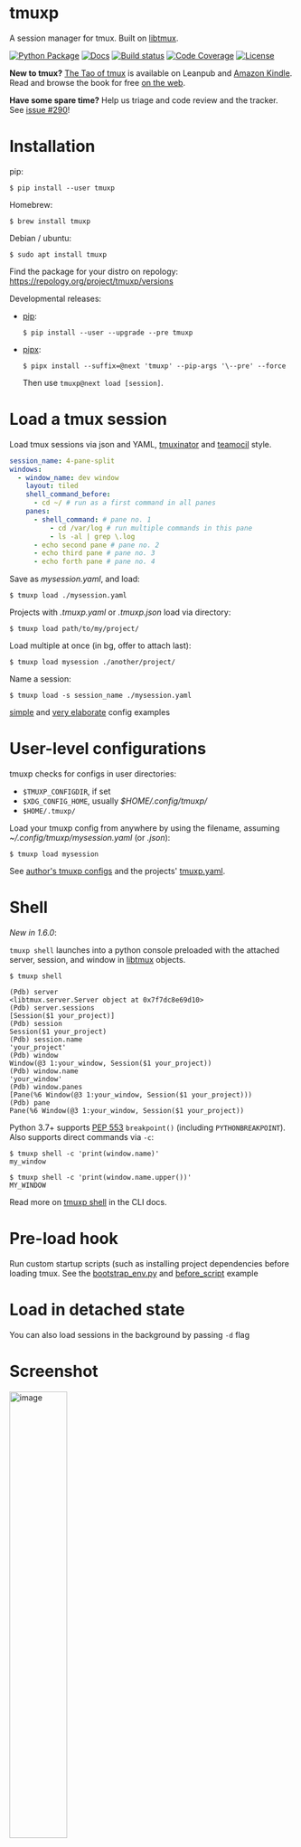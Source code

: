 # tmuxp

A session manager for tmux. Built on [libtmux](https://github.com/tmux-python/libtmux).

[![Python Package](https://img.shields.io/pypi/v/tmuxp.svg)](https://pypi.org/project/tmuxp/)
[![Docs](https://github.com/tmux-python/tmuxp/workflows/Publish%20Docs/badge.svg)](https://tmuxp.git-pull.com/)
[![Build status](https://github.com/tmux-python/tmuxp/workflows/tests/badge.svg)](https://github.com/tmux-python/tmuxp/actions?query=workflow%3A%22tests%22)
[![Code Coverage](https://codecov.io/gh/tmux-python/tmuxp/branch/master/graph/badge.svg)](https://codecov.io/gh/tmux-python/tmuxp)
[![License](https://img.shields.io/github/license/tmux-python/tmuxp.svg)](https://github.com/tmux-python/tmuxp/blob/master/LICENSE)

**New to tmux?** [The Tao of tmux](https://leanpub.com/the-tao-of-tmux)
is available on Leanpub and [Amazon Kindle](http://amzn.to/2gPfRhC).
Read and browse the book for free [on the
web](https://leanpub.com/the-tao-of-tmux/read).

**Have some spare time?** Help us triage and code review and the tracker. See [issue
#290](https://github.com/tmux-python/tmuxp/discussions/290)!

# Installation

pip:

```console
$ pip install --user tmuxp
```

Homebrew:

```console
$ brew install tmuxp
```

Debian / ubuntu:

```console
$ sudo apt install tmuxp
```

Find the package for your distro on repology: <https://repology.org/project/tmuxp/versions>

Developmental releases:

- [pip](https://pip.pypa.io/en/stable/):

  ```console
  $ pip install --user --upgrade --pre tmuxp
  ```

- [pipx](https://pypa.github.io/pipx/docs/):

  ```console
  $ pipx install --suffix=@next 'tmuxp' --pip-args '\--pre' --force
  ```

  Then use `tmuxp@next load [session]`.

# Load a tmux session

Load tmux sessions via json and YAML,
[tmuxinator](https://github.com/aziz/tmuxinator) and
[teamocil](https://github.com/remiprev/teamocil) style.

```yaml
session_name: 4-pane-split
windows:
  - window_name: dev window
    layout: tiled
    shell_command_before:
      - cd ~/ # run as a first command in all panes
    panes:
      - shell_command: # pane no. 1
          - cd /var/log # run multiple commands in this pane
          - ls -al | grep \.log
      - echo second pane # pane no. 2
      - echo third pane # pane no. 3
      - echo forth pane # pane no. 4
```

Save as _mysession.yaml_, and load:

```console
$ tmuxp load ./mysession.yaml
```

Projects with _.tmuxp.yaml_ or _.tmuxp.json_ load via directory:

```console
$ tmuxp load path/to/my/project/
```

Load multiple at once (in bg, offer to attach last):

```console
$ tmuxp load mysession ./another/project/
```

Name a session:

```console
$ tmuxp load -s session_name ./mysession.yaml
```

[simple](http://tmuxp.git-pull.com/examples.html#short-hand-inline) and
[very
elaborate](http://tmuxp.git-pull.com/examples.html#super-advanced-dev-environment)
config examples

# User-level configurations

tmuxp checks for configs in user directories:

- `$TMUXP_CONFIGDIR`, if set
- `$XDG_CONFIG_HOME`, usually _$HOME/.config/tmuxp/_
- `$HOME/.tmuxp/`

Load your tmuxp config from anywhere by using the filename, assuming
_\~/.config/tmuxp/mysession.yaml_ (or _.json_):

```console
$ tmuxp load mysession
```

See [author's tmuxp configs](https://github.com/tony/tmuxp-config) and
the projects'
[tmuxp.yaml](https://github.com/tmux-python/tmuxp/blob/master/.tmuxp.yaml).

# Shell

_New in 1.6.0_:

`tmuxp shell` launches into a python console preloaded with the attached
server, session, and window in
[libtmux](https://github.com/tmux-python/libtmux) objects.

```console
$ tmuxp shell

(Pdb) server
<libtmux.server.Server object at 0x7f7dc8e69d10>
(Pdb) server.sessions
[Session($1 your_project)]
(Pdb) session
Session($1 your_project)
(Pdb) session.name
'your_project'
(Pdb) window
Window(@3 1:your_window, Session($1 your_project))
(Pdb) window.name
'your_window'
(Pdb) window.panes
[Pane(%6 Window(@3 1:your_window, Session($1 your_project)))
(Pdb) pane
Pane(%6 Window(@3 1:your_window, Session($1 your_project))
```

Python 3.7+ supports [PEP
553](https://www.python.org/dev/peps/pep-0553/) `breakpoint()`
(including `PYTHONBREAKPOINT`). Also supports direct commands via `-c`:

```console
$ tmuxp shell -c 'print(window.name)'
my_window

$ tmuxp shell -c 'print(window.name.upper())'
MY_WINDOW
```

Read more on [tmuxp shell](https://tmuxp.git-pull.com/commands/#shell) in
the CLI docs.

# Pre-load hook

Run custom startup scripts (such as installing project dependencies
before loading tmux. See the
[bootstrap_env.py](https://github.com/tmux-python/tmuxp/blob/master/bootstrap_env.py)
and
[before_script](http://tmuxp.git-pull.com/examples.html#bootstrap-project-before-launch)
example

# Load in detached state

You can also load sessions in the background by passing `-d` flag

# Screenshot

<img src="https://raw.githubusercontent.com/tmux-python/tmuxp/master/docs/_static/tmuxp-demo.gif" class="align-center" style="width:45.0%" alt="image" />

# Freeze a tmux session

Snapshot your tmux layout, pane paths, and window/session names.

```console
$ tmuxp freeze session-name
```

See more about [freezing
tmux](http://tmuxp.git-pull.com/commands/#freeze-sessions) sessions.

# Convert a session file

Convert a session file from yaml to json and vice versa.

```console
$ tmuxp convert filename
```

This will prompt you for confirmation and shows you the new file that is
going to be written.

You can auto confirm the prompt. In this case no preview will be shown.

```console
$ tmuxp convert -y filename
$ tmuxp convert --yes filename
```

# Plugin System

tmuxp has a plugin system to allow for custom behavior. See more about
the [Plugin System](http://tmuxp.git-pull.com/plugin_system.html).

# Debugging Helpers

The `load` command provides a way to log output to a log file for
debugging purposes.

```console
$ tmuxp load --log-file <log-file-name> .
```

Collect system info to submit with a Github issue:

```console
$ tmuxp debug-info
------------------
environment:
    system: Linux
    arch: x86_64

# ... so on
```

# Docs / Reading material

See the [Quickstart](http://tmuxp.git-pull.com/quickstart.html).

[Documentation](http://tmuxp.git-pull.com) homepage (also in
[中文](http://tmuxp-zh.rtfd.org/))

Want to learn more about tmux itself? [Read The Tao of Tmux
online](http://tmuxp.git-pull.com/about_tmux.html).

# Donations

Your donations fund development of new features, testing and support.
Your money will go directly to maintenance and development of the
project. If you are an individual, feel free to give whatever feels
right for the value you get out of the project.

See donation options at <https://git-pull.com/support.html>.

# Project details

- tmux support: 1.8, 1.9a, 2.0, 2.1, 2.2, 2.3, 2.4, 2.5, 2.6
- python support: >= 3.7, pypy, pypy3
- Source: <https://github.com/tmux-python/tmuxp>
- Docs: <https://tmuxp.git-pull.com>
- API: <https://tmuxp.git-pull.com/api.html>
- Changelog: <https://tmuxp.git-pull.com/history.html>
- Issues: <https://github.com/tmux-python/tmuxp/issues>
- Test Coverage: <https://codecov.io/gh/tmux-python/tmuxp>
- pypi: <https://pypi.python.org/pypi/tmuxp>
- Open Hub: <https://www.openhub.net/p/tmuxp-python>
- License: [MIT](http://opensource.org/licenses/MIT).
